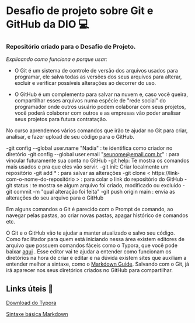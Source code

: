 #  Desafio de projeto sobre Git e GitHub da DIO :computer:

### Repositório criado para o Desafio de Projeto.

_Explicando como funciona e porque usar:_

- O Git é um sistema de controle de versão dos arquivos usados para programar, ele salva todas as versões dos seus arquivos para alterar, excluir e verificar possíveis alterações ao decorrer do uso.

- O GitHub é um complemento para salvar na nuvem e, caso você queira, compartilhar esses arquivos numa espécie de "rede social" do programador onde outros usuário podem colaborar com seus projetos, você poderá colaborar com outros e as empresas vão poder analisar seus projetos para futura contratação.

No curso aprendemos vários comandos que irão te ajudar no Git para criar, analisar, e fazer upload de seu código para o GitHub.

-git config --global user.name "Nadia" : te identifica como criador no diretório
-git config --global user.email "seunome@email.com.br" : para vincular futuramente sua conta no GitHub
-git help: Te mostra os comandos mais usados e pra que eles vão servir.
-git init: Criar localmente um repositório 
-git add * : para salvar as alterações 
-git clone < https://link-com-o-nome-do-repositório > : para colar o link do repositório do GitHub
-git status : te mostra se algum arquivo foi criado, modificado ou excluido
-git commit -m "qual alteração foi feita"
-git push origin main : envia as alterações do seu arquivo para o GitHub

Em alguns comandos o Git é parecido com o Prompt de comando, ao navegar pelas pastas, ao criar novas pastas, apagar histórico de comandos etc. 

O Git e o GitHub vão te ajudar a manter atualizado e salvo seu código. Como facilitador para quem está iniciando nessa área existem editores de arquivo que possuem comandos fáceis como o Typora, que você pode baixar [aqui](https://typora.io/) . Esse editor vai te ajudar a entender como funcionam os diretórios na hora de criar e editar e na dúvida existem sites que auxiliam a entender melhor a sintaxe, como o [Markdown Guide](https://www.markdownguide.org/basic-syntax/). Salvando com o Git, já irá aparecer nos seus diretórios criados no GitHub para compartilhar.

## Links úteis :mag_right:

[Download do Typora](https://typora.io/) 

[Sintaxe básica Markdown](https://www.markdownguide.org/extended-syntax/)


